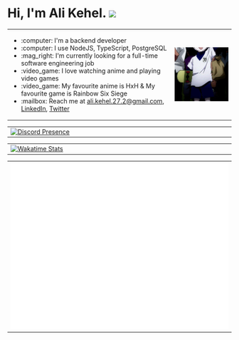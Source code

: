 <h1>Hi, I'm Ali Kehel. <img src="https://media.giphy.com/media/hvRJCLFzcasrR4ia7z/giphy.gif" width="35"></h1>
<table border="0" align="center">
    <tr>
        <td width="650px">
            <ul>
                <li>:computer: I'm a backend developer</li>
                <li>:computer: I use NodeJS, TypeScript, PostgreSQL</li>
                <li>:mag_right: I'm currently looking for a full-time software engineering job</li>
                <li>:video_game: I love watching anime and playing video games</li>                
                <li>:video_game: My favourite anime is HxH & My favourite game is Rainbow Six Siege</li>                
                <li>:mailbox: Reach me at <a href="mailto:ali.kehel.27.2@gmail.com">ali.kehel.27.2@gmail.com</a>, <a href="https://www.linkedin.com/in/alikehel/">LinkedIn</a>, <a href="https://twitter.com/alikehel">Twitter</a></li>
            </ul>
        </td>
        <td width="350px">
            <img
                style="float:left"
                src="./kilua.gif"
                width="100%"
                />
        </td>
    </tr>
</table>
<table border="0" align="center">
    <tr>
        <td width="1000px">
            <a href="https://discord.com/users/428121102561181697" target="_blank">
                <img
                    src="https://lanyard.cnrad.dev/api/428121102561181697?bg=00000000"
                    alt="Discord Presence"
                    width="1000px"
                    />
            </a>
        </td>
    </tr>
</table>
<table border="0" align="center">
    <tr>
        <td width="1000px">
            <a href="https://wakatime.com" target="_blank">
                <img
                    src="https://wakatime.com/share/@018c48b6-8e9e-4978-8b66-aebd8fcdb777/8ef5922c-86aa-445e-9020-a3ff7c9dc617.svg"
                    alt="Wakatime Stats"
                    width="1000px"
                    />
            </a>
        </td>
    </tr>
</table>
<table border="0" align="center">
    <tr>
        <td width="1000px">
            <a href="https://github.com/lowlighter/metrics" target="_blank">
                <img
                    src="/github-metrics.svg"
                    alt="Metrics"
                    width="1000px"
                    />
            </a>
        </td>
    </tr>
</table>
